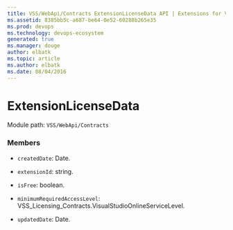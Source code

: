 ```yaml
---
title: VSS/WebApi/Contracts ExtensionLicenseData API | Extensions for Visual Studio Team Services
ms.assetid: 8385bb5c-a687-be64-0e52-60288b265e35
ms.prod: devops
ms.technology: devops-ecosystem
generated: true
ms.manager: douge
author: elbatk
ms.topic: article
ms.author: elbatk
ms.date: 08/04/2016
---
```


# ExtensionLicenseData

Module path: `VSS/WebApi/Contracts`


### Members

* `createdDate`: Date. 

* `extensionId`: string. 

* `isFree`: boolean. 

* `minimumRequiredAccessLevel`: VSS_Licensing_Contracts.VisualStudioOnlineServiceLevel. 

* `updatedDate`: Date. 

